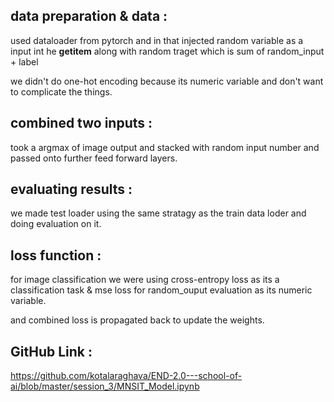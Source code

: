 
## data preparation & data : 

used dataloader from pytorch and in that injected random variable as a input int he __getitem__ along with random 
traget which is sum of random_input + label

we didn't do one-hot encoding because its numeric variable and don't want to complicate the things.

## combined two inputs :

took a argmax of image output and stacked with random input number and passed onto further feed forward layers.


## evaluating results : 
we made test loader using the same stratagy as the train data loder and doing evaluation on it.


## loss function : 

for image classification we were using cross-entropy loss as its a classification task & mse loss for random_ouput evaluation as its numeric variable.

and combined loss is propagated back to update the weights.


## GitHub Link : 
https://github.com/kotalaraghava/END-2.0---school-of-ai/blob/master/session_3/MNSIT_Model.ipynb
